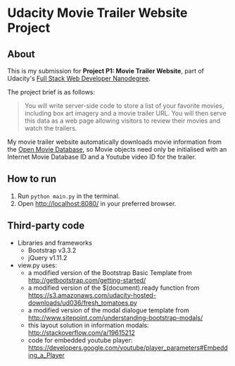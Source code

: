 # Udacity Movie Trailer Website Project

## About

This is my submission for **Project P1: Movie Trailer Website**, part of Udacity's [Full Stack Web Developer Nanodegree](https://www.udacity.com/course/nd004).

The project brief is as follows:

> You will write server-side code to store a list of your favorite movies, including box art imagery and a movie trailer URL. You will then serve this data as a web page allowing visitors to review their movies and watch the trailers.

My movie trailer website automatically downloads movie information from the [Open Movie Database](http://www.omdbapi.com/), so Movie objects need only be initialised with an Internet Movie Database ID and a Youtube video ID for the trailer.

## How to run

1. Run `python main.py` in the terminal.
2. Open [http://localhost:8080/](http://localhost:8080/) in your preferred browser.

## Third-party code
* Libraries and frameworks
  - Bootstrap v3.3.2
  - jQuery v1.11.2
* view.py uses:
  - a modified version of the Bootstrap Basic Template from http://getbootstrap.com/getting-started/
  - a modified version of the $(document).ready function from https://s3.amazonaws.com/udacity-hosted-downloads/ud036/fresh_tomatoes.py
  - a modified version of the modal dialogue template from http://www.sitepoint.com/understanding-bootstrap-modals/
  - this layout solution in information modals: http://stackoverflow.com/a/19615212
  - code for embedded youtube player: https://developers.google.com/youtube/player_parameters#Embedding_a_Player
